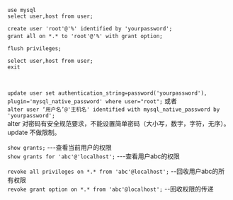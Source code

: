 
`use mysql`   
`select user,host from user;`  
  

`create user 'root'@'%' identified by 'yourpassword';`   
​
`grant all on *.* to 'root'@'%' with grant option;`   
 
`flush privileges;`  


`select user,host from user;`  
`exit`  




​




`update user set authentication_string=password('yourpassword'), plugin='mysql_native_password' where user="root";`  或者  
`alter user ‘用户名’@'主机名' identified with mysql_native_password by 'yourpassword';`    
alter 对密码有安全规范要求，不能设置简单密码（大小写，数字，字符，无序）。update 不做限制。   


`show grants;`  ---查看当前用户的权限  
`show grants for 'abc'@'localhost';`  ---查看用户abc的权限  

`revoke all privileges on *.* from 'abc'@localhost';`   --回收用户abc的所有权限  
`revoke grant option on *.* from 'abc'@localhost';`   --回收权限的传递  
